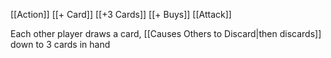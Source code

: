 [[Action]]
[[+ Card]]
[[+3 Cards]]
[[+ Buys]]
[[Attack]]

Each other player draws a card, [[Causes Others to Discard|then discards]] down to 3 cards in hand